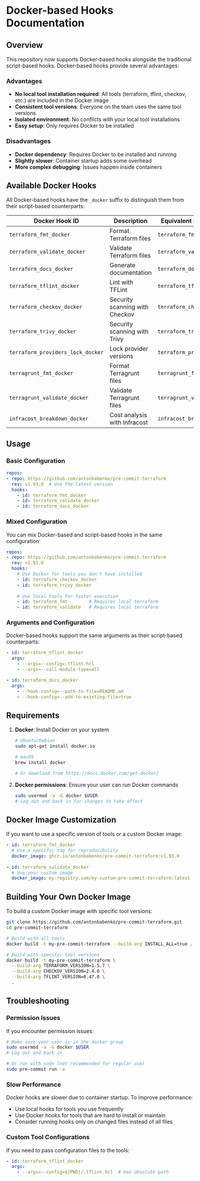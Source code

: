 # Docker-based Hooks Documentation

## Overview

This repository now supports Docker-based hooks alongside the traditional script-based hooks. Docker-based hooks provide several advantages:

### Advantages
- **No local tool installation required**: All tools (terraform, tflint, checkov, etc.) are included in the Docker image
- **Consistent tool versions**: Everyone on the team uses the same tool versions
- **Isolated environment**: No conflicts with your local tool installations
- **Easy setup**: Only requires Docker to be installed

### Disadvantages
- **Docker dependency**: Requires Docker to be installed and running
- **Slightly slower**: Container startup adds some overhead
- **More complex debugging**: Issues happen inside containers

## Available Docker Hooks

All Docker-based hooks have the `_docker` suffix to distinguish them from their script-based counterparts:

| Docker Hook ID | Description | Equivalent Script Hook |
|---|---|---|
| `terraform_fmt_docker` | Format Terraform files | `terraform_fmt` |
| `terraform_validate_docker` | Validate Terraform files | `terraform_validate` |
| `terraform_docs_docker` | Generate documentation | `terraform_docs` |
| `terraform_tflint_docker` | Lint with TFLint | `terraform_tflint` |
| `terraform_checkov_docker` | Security scanning with Checkov | `terraform_checkov` |
| `terraform_trivy_docker` | Security scanning with Trivy | `terraform_trivy` |
| `terraform_providers_lock_docker` | Lock provider versions | `terraform_providers_lock` |
| `terragrunt_fmt_docker` | Format Terragrunt files | `terragrunt_fmt` |
| `terragrunt_validate_docker` | Validate Terragrunt files | `terragrunt_validate` |
| `infracost_breakdown_docker` | Cost analysis with Infracost | `infracost_breakdown` |

## Usage

### Basic Configuration

```yaml
repos:
- repo: https://github.com/antonbabenko/pre-commit-terraform
  rev: v1.93.0  # Use the latest version
  hooks:
    - id: terraform_fmt_docker
    - id: terraform_validate_docker
    - id: terraform_docs_docker
```

### Mixed Configuration

You can mix Docker-based and script-based hooks in the same configuration:

```yaml
repos:
- repo: https://github.com/antonbabenko/pre-commit-terraform
  rev: v1.93.0
  hooks:
    # Use Docker for tools you don't have installed
    - id: terraform_checkov_docker
    - id: terraform_trivy_docker
    
    # Use local tools for faster execution
    - id: terraform_fmt        # Requires local terraform
    - id: terraform_validate   # Requires local terraform
```

### Arguments and Configuration

Docker-based hooks support the same arguments as their script-based counterparts:

```yaml
- id: terraform_tflint_docker
  args:
    - --args=--config=.tflint.hcl
    - --args=--call-module-type=all

- id: terraform_docs_docker
  args:
    - --hook-config=--path-to-file=README.md
    - --hook-config=--add-to-existing-file=true
```

## Requirements

1. **Docker**: Install Docker on your system
   ```bash
   # Ubuntu/Debian
   sudo apt-get install docker.io
   
   # macOS
   brew install docker
   
   # Or download from https://docs.docker.com/get-docker/
   ```

2. **Docker permissions**: Ensure your user can run Docker commands
   ```bash
   sudo usermod -a -G docker $USER
   # Log out and back in for changes to take effect
   ```

## Docker Image Customization

If you want to use a specific version of tools or a custom Docker image:

```yaml
- id: terraform_fmt_docker
  # Use a specific tag for reproducibility
  docker_image: ghcr.io/antonbabenko/pre-commit-terraform:v1.93.0
  
- id: terraform_validate_docker
  # Use your custom image
  docker_image: my-registry.com/my-custom-pre-commit-terraform:latest
```

## Building Your Own Docker Image

To build a custom Docker image with specific tool versions:

```bash
git clone https://github.com/antonbabenko/pre-commit-terraform.git
cd pre-commit-terraform

# Build with all tools
docker build -t my-pre-commit-terraform --build-arg INSTALL_ALL=true .

# Build with specific tool versions
docker build -t my-pre-commit-terraform \
  --build-arg TERRAFORM_VERSION=1.5.7 \
  --build-arg CHECKOV_VERSION=2.4.0 \
  --build-arg TFLINT_VERSION=0.47.0 \
  .
```

## Troubleshooting

### Permission Issues
If you encounter permission issues:
```bash
# Make sure your user is in the docker group
sudo usermod -a -G docker $USER
# Log out and back in

# Or run with sudo (not recommended for regular use)
sudo pre-commit run -a
```

### Slow Performance
Docker hooks are slower due to container startup. To improve performance:
- Use local hooks for tools you use frequently
- Use Docker hooks for tools that are hard to install or maintain
- Consider running hooks only on changed files instead of all files

### Custom Tool Configurations
If you need to pass configuration files to the tools:
```yaml
- id: terraform_tflint_docker
  args:
    - --args=--config=${PWD}/.tflint.hcl  # Use absolute path
```
